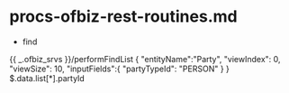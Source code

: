 # procs-ofbiz-rest-routines.md
+ find

{{ _.ofbiz_srvs }}/performFindList
    {
        "entityName":"Party",
        "viewIndex": 0,
        "viewSize": 10,
        "inputFields":{
            "partyTypeId": "PERSON" 
        }
    }
    $.data.list[*].partyId



